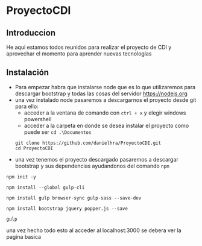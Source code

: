 # ProyectoCDI

## Introduccion 

He aqui estamos todos reunidos para realizar el proyecto de CDI y aprovechar el momento para aprender nuevas tecnologias 

## Instalación

* Para empezar habra que instalarse node que es lo que utilizaremos para descargar bootstrap y todas las cosas del servidor <https://nodejs.org>
* una vez instalado node pasaremos a descargarnos el proyecto desde git para ello:
  * acceder a la ventana de comando con `ctrl + x` y elegir windows powershell
  * acceder a la carpeta en donde se desea instalar el proyecto como puede ser `cd .\Documentos`
  ```
  git clone https://github.com/danielhra/ProyectoCDI.git
  cd ProyectoCDI
  
  ```
* una vez tenemos el proyecto descargado pasaremos a descargar bootstrap y sus dependencias ayudandonos del comando `npm`

```
npm init -y

npm install --global gulp-cli

npm install gulp browser-sync gulp-sass --save-dev

npm install bootstrap jquery popper.js --save

gulp

```

una vez hecho todo esto al acceder al localhost:3000 se debera ver la pagina basica


 



  
  
